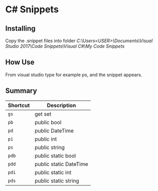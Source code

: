 # C# Snippets<br>

## Installing 
Copy the .snippet files into folder *C:\Users\<USER>\Documents\Visual Studio 2017\Code Snippets\Visual C#\My Code Snippets*

## How Use
From visual studio type for example ps, and the snippet appears.

## Summary

| Shortcut | Description |
| -------- | ---- |
| `gs` | get set |
| `pb` | public bool |
| `pd` | public DateTime |
| `pi` | public int |
| `ps` | public string |
| `pdb` | public static bool |
| `pdd` | public static DateTime |
| `pdi` | public static int |
| `pds` | public static string |


